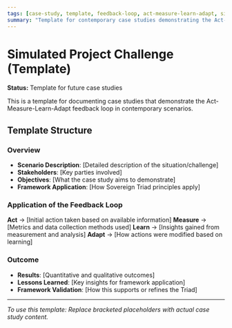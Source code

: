 ```yaml
---
tags: [case-study, template, feedback-loop, act-measure-learn-adapt, simulation, contemporary]
summary: "Template for contemporary case studies demonstrating the Act-Measure-Learn-Adapt feedback loop in practice."
---
```


# Simulated Project Challenge (Template)

**Status:** Template for future case studies

This is a template for documenting case studies that demonstrate the Act-Measure-Learn-Adapt feedback loop in
contemporary scenarios.

## Template Structure

### Overview

- **Scenario Description**: [Detailed description of the situation/challenge]
- **Stakeholders**: [Key parties involved]
- **Objectives**: [What the case study aims to demonstrate]
- **Framework Application**: [How Sovereign Triad principles apply]

### Application of the Feedback Loop

**Act** → [Initial action taken based on available information]
**Measure** → [Metrics and data collection methods used]
**Learn** → [Insights gained from measurement and analysis]
**Adapt** → [How actions were modified based on learning]

### Outcome

- **Results**: [Quantitative and qualitative outcomes]
- **Lessons Learned**: [Key insights for framework application]
- **Framework Validation**: [How this supports or refines the Triad]

---

*To use this template: Replace bracketed placeholders with actual case study content.*
